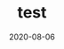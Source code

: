 ---
title: test
date: "2020-08-06"
cover: '../static/images/pexels-ricardo-esquivel-1907785.jpg'
category: test
tags:
  - t1
  - t2 
  - t3
---